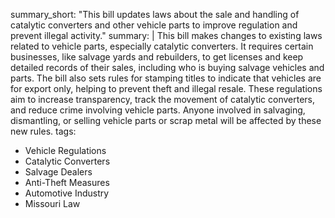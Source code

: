 summary_short: "This bill updates laws about the sale and handling of catalytic converters and other vehicle parts to improve regulation and prevent illegal activity."
summary: |
  This bill makes changes to existing laws related to vehicle parts, especially catalytic converters. It requires certain businesses, like salvage yards and rebuilders, to get licenses and keep detailed records of their sales, including who is buying salvage vehicles and parts. The bill also sets rules for stamping titles to indicate that vehicles are for export only, helping to prevent theft and illegal resale. These regulations aim to increase transparency, track the movement of catalytic converters, and reduce crime involving vehicle parts. Anyone involved in salvaging, dismantling, or selling vehicle parts or scrap metal will be affected by these new rules.
tags:
  - Vehicle Regulations
  - Catalytic Converters
  - Salvage Dealers
  - Anti-Theft Measures
  - Automotive Industry
  - Missouri Law
